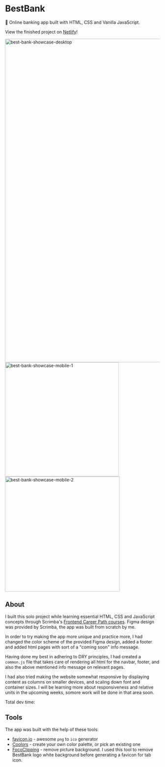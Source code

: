 # BestBank

🏦 Online banking app built with HTML, CSS and Vanilla JavaScript.

View the finished project on [Netlify](https://best-bank-lucieyarish.netlify.app/)!

<img width="1048" alt="best-bank-showcase-desktop" src="https://github.com/lucieyarish/best-bank/assets/79669599/fa7508bc-84b7-49bf-806c-c4e7a9481c71">

<img width="370" alt="best-bank-showcase-mobile-1" src="https://github.com/lucieyarish/best-bank/assets/79669599/21489454-cfad-4af4-b1c6-121ef638c681">

<img width="373" alt="best-bank-showcase-mobile-2" src="https://github.com/lucieyarish/best-bank/assets/79669599/01f7384a-85f7-45cf-aada-0b1f21ba0450">

## About

I built this solo project while learning essential HTML, CSS and JavaScript concepts through Scrimba's [Frontend Career Path courses](https://scrimba.com/learn/frontend). Figma design was provided by Scrimba, the app was built from scratch by me.

In order to try making the app more unique and practice more, I had changed the color scheme of the provided Figma design, added a footer and added html pages with sort of a "coming soon" info message.

Having done my best in adhering to DRY principles, I had created a `common.js` file that takes care of rendering all html for the navbar, footer, and also the above mentioned info message on relevant pages.

I had also tried making the website somewhat responsive by displaying content as columns on smaller devices, and scaling down font and container sizes. I will be learning more about responsiveness and relative units in the upcoming weeks, somore work will be done in that area soon.

Total dev time:

## Tools

The app was built with the help of these tools:

- [favicon.io](https://favicon.io/) - awesome `png` to `ico` generator
- [Coolors](https://coolors.co/) - create your own color palette, or pick an existing one
- [FocoClipping](https://www.fococlipping.com/) - remove picture background. I used this tool to remove BestBank logo white background before generating a favicon for tab icon.

